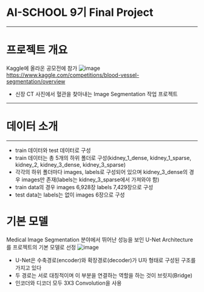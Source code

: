 # AI-SCHOOL 9기 Final Project
------------
# 프로젝트 개요
Kaggle에 올라온 공모전에 참가
![image](https://github.com/Seongjin1225/AI_School_9th_Final_Project_TEAM_3/assets/114036940/3d08ca36-7039-4b0d-bf45-9c0da51955e9)
https://www.kaggle.com/competitions/blood-vessel-segmentation/overview
- 신장 CT 사진에서 혈관을 찾아내는 Image Segmentation 작업 프로젝트
-----------
# 데이터 소개
-------------
- train 데이터와 test 데이터로 구성
- train 데이터는 총 5개의 하위 폴더로 구성(kidney_1_dense, kidney_1_sparse, kidney_2, kidney_3_dense, kidney_3_sparse)
- 각각의 하위 폴더마다 images, labels로 구성되어 있으며 kidney_3_dense의 경우 images만 존재(labels는 kidney_3_sparse에서 가져와야 함)
- train data의 경우 images 6,928장 labels 7,429장으로 구성
- test data는 labels는 없이 images 6장으로 구성
# 기본 모델
Medical Image Segmentation 분야에서 뛰어난 성능을 보인 U-Net Architecture를 프로젝트의 기본 모델로 선정
![image](https://github.com/Seongjin1225/AI_School_9th_Final_Project_TEAM_3/assets/114036940/732bb591-d07b-4dfa-a40e-830f25b86b4c)
- U-Net은 수축경로(encoder)와 확장경로(decoder)가 U자 형태로 구성된 구조를 가지고 있다
- 두 경로는 서로 대칭적이며 이 부분을 연결하는 역할을 하는 것이 브릿지(Bridge)
- 인코더와 디코더 모두 3X3 Convolution을 사용
